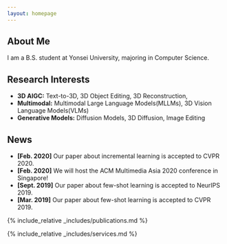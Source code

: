 ```yaml
---
layout: homepage
---
```


## About Me

I am a B.S. student at Yonsei University, majoring in Computer Science.

## Research Interests

- **3D AIGC:** Text-to-3D, 3D Object Editing, 3D Reconstruction,
- **Multimodal:** Multimodal Large Language Models(MLLMs), 3D Vision Language Models(VLMs)
- **Generative Models:** Diffusion Models, 3D Diffusion, Image Editing

## News

- **[Feb. 2020]** Our paper about incremental learning is accepted to CVPR 2020.
- **[Feb. 2020]** We will host the ACM Multimedia Asia 2020 conference in Singapore!
- **[Sept. 2019]** Our paper about few-shot learning is accepted to NeurIPS 2019.
- **[Mar. 2019]** Our paper about few-shot learning is accepted to CVPR 2019.

{% include_relative _includes/publications.md %}

{% include_relative _includes/services.md %}
